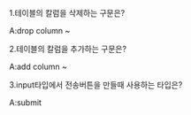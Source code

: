 1.테이블의 칼럼을 삭제하는 구문은?

A:drop column ~

2.테이블의 칼럼을 추가하는 구문은?

A:add column ~

3.input타입에서 전송버튼을 만들때 사용하는 타입은?

A:submit
